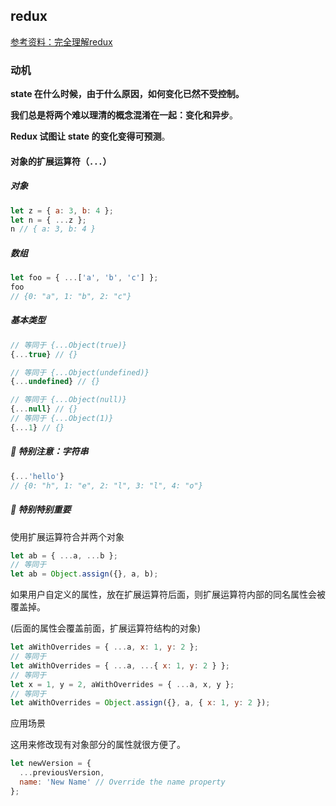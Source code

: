 ## redux

[参考资料：完全理解redux](https://github.com/brickspert/blog/issues/22)



### 动机

**state 在什么时候，由于什么原因，如何变化已然不受控制。**

**我们总是将两个难以理清的概念混淆在一起：变化和异步**。

**Redux 试图让 state 的变化变得可预测**。



#### 对象的扩展运算符（`...`）

##### 对象

```javascript
let z = { a: 3, b: 4 };
let n = { ...z };
n // { a: 3, b: 4 }
```



##### 数组

```javascript
let foo = { ...['a', 'b', 'c'] };
foo
// {0: "a", 1: "b", 2: "c"}
```



##### 基本类型

```javascript
// 等同于 {...Object(true)}
{...true} // {}

// 等同于 {...Object(undefined)}
{...undefined} // {}

// 等同于 {...Object(null)}
{...null} // {}
// 等同于 {...Object(1)}
{...1} // {}
```

#####  :white_flower: 特别注意：字符串

```javascript
{...'hello'}
// {0: "h", 1: "e", 2: "l", 3: "l", 4: "o"}
```



##### :boxing_glove: 特别特别重要

使用扩展运算符合并两个对象

```javascript
let ab = { ...a, ...b };
// 等同于
let ab = Object.assign({}, a, b);
```



如果用户自定义的属性，放在扩展运算符后面，则扩展运算符内部的同名属性会被覆盖掉。

(后面的属性会覆盖前面，扩展运算符结构的对象)

```javascript
let aWithOverrides = { ...a, x: 1, y: 2 };
// 等同于
let aWithOverrides = { ...a, ...{ x: 1, y: 2 } };
// 等同于
let x = 1, y = 2, aWithOverrides = { ...a, x, y };
// 等同于
let aWithOverrides = Object.assign({}, a, { x: 1, y: 2 });
```

应用场景

这用来修改现有对象部分的属性就很方便了。

```javascript
let newVersion = {
  ...previousVersion,
  name: 'New Name' // Override the name property
};
```




